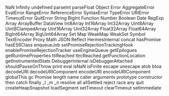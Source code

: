 NaN
Infinity
undefined
parseInt
parseFloat
Object
Error
AggregateError
EvalError
RangeError
ReferenceError
SyntaxError
TypeError
URIError
TimeoutError
QuitError
String
BigInt
Function
Number
Boolean
Date
RegExp
Array
ArrayBuffer
DataView
Int8Array
Int16Array
Int32Array
Uint8Array
Uint8ClampedArray
Uint16Array
Uint32Array
Float32Array
Float64Array
BigInt64Array
BigUint64Array
Set
Map
WeakMap
WeakSet
Symbol
TextEncoder
Proxy
Math
JSON
Reflect
HermesInternal
	concat
	hasPromise
	hasES6Class
	enqueueJob
	setPromiseRejectionTrackingHook
	enablePromiseRejectionTracker
	useEngineQueue
	getEpilogues
	getRuntimeProperties
	ttiReached
	ttrcReached
	getFunctionLocation
	getInstrumentedStats
DebuggerInternal
	isDebuggerAttached
	shouldPauseOnThrow
print
eval
isNaN
isFinite
escape
unescape
atob
btoa
decodeURI
decodeURIComponent
encodeURI
encodeURIComponent
globalThis
gc
Promise
	length
	name
	caller
	arguments
	prototype
		constructor
		then
		catch
		finally
	_l
	_m
	_n
	resolve
	all
	allSettled
	reject
	race
	any
quit
createHeapSnapshot
loadSegment
setTimeout
clearTimeout
setImmediate